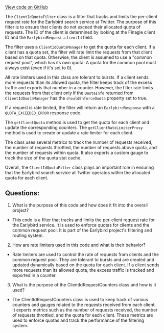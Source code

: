 [View code on GitHub](https://github.com/misbahsy/the-algorithm/src/java/com/twitter/search/earlybird_root/filters/ClientIdQuotaFilter.java)

The `ClientIdQuotaFilter` class is a filter that tracks and limits the per-client request rate for the Earlybird search service at Twitter. The purpose of this filter is to ensure that clients do not exceed their allocated quota of requests. The ID of the client is determined by looking at the Finagle client ID and the `EarlybirdRequest.clientId` field. 

The filter uses a `ClientIdQuotaManager` to get the quota for each client. If a client has a quota set, the filter will rate limit the requests from that client based on that quota. Otherwise, the client is assumed to use a "common request pool", which has its own quota. A quota for the common pool must always exist (even if it's set to 0). 

All rate limiters used in this class are tolerant to bursts. If a client sends more requests than its allowed quota, the filter keeps track of the excess traffic and exports that number in a counter. However, the filter rate limits the requests from that client only if the `QuotaInfo` returned from `ClientIdQuotaManager` has the `shouldEnforceQuota` property set to true. 

If a request is rate limited, the filter will return an `EarlybirdResponse` with a `QUOTA_EXCEEDED_ERROR` response code. 

The `getClientQuota` method is used to get the quota for each client and update the corresponding counters. The `getClientRateLimiterProxy` method is used to create or update a rate limiter for each client. 

The class uses several metrics to track the number of requests received, the number of requests throttled, the number of requests above quota, and the number of requests within quota. It also exports a custom gauge to track the size of the quota stat cache. 

Overall, the `ClientIdQuotaFilter` class plays an important role in ensuring that the Earlybird search service at Twitter operates within the allocated quota for each client.
## Questions: 
 1. What is the purpose of this code and how does it fit into the overall project?
- This code is a filter that tracks and limits the per-client request rate for the Earlybird service. It is used to enforce quotas for clients and the common request pool. It is part of the Earlybird project's filtering and routing system.

2. How are rate limiters used in this code and what is their behavior?
- Rate limiters are used to control the rate of requests from clients and the common request pool. They are tolerant to bursts and are created and updated dynamically based on the quota for each client. If a client sends more requests than its allowed quota, the excess traffic is tracked and exported in a counter.

3. What is the purpose of the ClientIdRequestCounters class and how is it used?
- The ClientIdRequestCounters class is used to keep track of various counters and gauges related to the requests received from each client. It exports metrics such as the number of requests received, the number of requests throttled, and the quota for each client. These metrics are used to enforce quotas and track the performance of the filtering system.